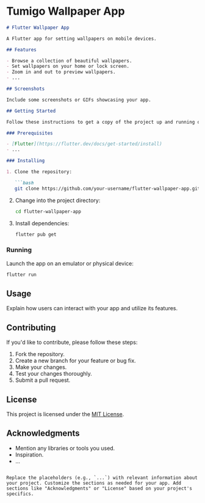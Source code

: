# Tumigo Wallpaper App
```markdown
# Flutter Wallpaper App

A Flutter app for setting wallpapers on mobile devices.

## Features

- Browse a collection of beautiful wallpapers.
- Set wallpapers on your home or lock screen.
- Zoom in and out to preview wallpapers.
- ...

## Screenshots

Include some screenshots or GIFs showcasing your app.

## Getting Started

Follow these instructions to get a copy of the project up and running on your local machine.

### Prerequisites

- [Flutter](https://flutter.dev/docs/get-started/install)
- ...

### Installing

1. Clone the repository:

   ```bash
   git clone https://github.com/your-username/flutter-wallpaper-app.git
   ```

2. Change into the project directory:

   ```bash
   cd flutter-wallpaper-app
   ```

3. Install dependencies:

   ```bash
   flutter pub get
   ```

### Running

Launch the app on an emulator or physical device:

```bash
flutter run
```

## Usage

Explain how users can interact with your app and utilize its features.

## Contributing

If you'd like to contribute, please follow these steps:

1. Fork the repository.
2. Create a new branch for your feature or bug fix.
3. Make your changes.
4. Test your changes thoroughly.
5. Submit a pull request.

## License

This project is licensed under the [MIT License](LICENSE).

## Acknowledgments

- Mention any libraries or tools you used.
- Inspiration.
- ...

```

Replace the placeholders (e.g., `...`) with relevant information about your project. Customize the sections as needed for your app. Add sections like "Acknowledgments" or "License" based on your project's specifics.